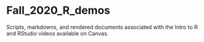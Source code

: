 # Fall_2020_R_demos

Scripts, markdowns, and rendered documents associated with the Intro to R and RStudio videos available on Canvas.
